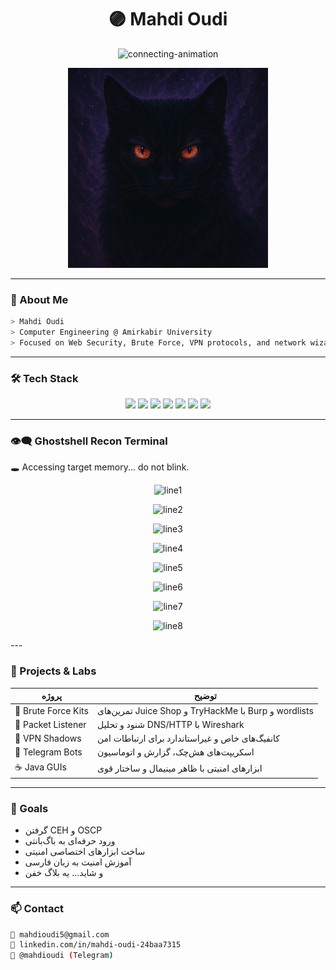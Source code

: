 <h1 align="center">🟣 Mahdi Oudi</h1>

<!-- فقط یک خط انیمیشن بالا -->
<p align="center">
  <img src="https://readme-typing-svg.demolab.com?font=Fira+Code&size=22&pause=1000&color=A020F0&center=true&vCenter=true&width=600&lines=Connecting+to+192.168.1.103..." alt="connecting-animation" />
</p>

<!-- گربه سایبری -->
<p align="center">
  <img src="https://raw.githubusercontent.com/mahdioudi/mahdioudi/main/image.png" width="320" alt="Cybercat" />
</p>

---

### 🧠 About Me

```bash
> Mahdi Oudi
> Computer Engineering @ Amirkabir University
> Focused on Web Security, Brute Force, VPN protocols, and network wizardry
```

---

### 🛠️ Tech Stack

<p align="center">
  <img src="https://img.shields.io/badge/Python-3.x-A020F0?style=for-the-badge&logo=python&logoColor=white" />
  <img src="https://img.shields.io/badge/JavaScript-F7DF1E?style=for-the-badge&logo=javascript&logoColor=black" />
  <img src="https://img.shields.io/badge/React-Dark-4B0082?style=for-the-badge&logo=react" />
  <img src="https://img.shields.io/badge/Kali-Linux-black?style=for-the-badge&logo=linux" />
  <img src="https://img.shields.io/badge/Burp-Suite-orange?style=for-the-badge&logo=burpsuite" />
  <img src="https://img.shields.io/badge/Bash-Scripting-800080?style=for-the-badge&logo=gnubash" />
  <img src="https://img.shields.io/badge/🐈‍⬛-Always+Watching-6A0DAD?style=for-the-badge" />
</p>

---

### 👁️‍🗨️ Ghostshell Recon Terminal  
🕳️ Accessing target memory... do not blink.

<p align="center">
  <img src="https://readme-typing-svg.demolab.com?font=Fira+Code&duration=4000&pause=2000&color=A020F0&width=700&lines=%24+sudo+nmap+-sV+192.168.1.103" alt="line1" />
</p>
<p align="center">
  <img src="https://readme-typing-svg.demolab.com?font=Fira+Code&duration=4000&pause=2000&color=A020F0&width=700&lines=[+]+Scanning+host+192.168.1.103..." alt="line2" />
</p>
<p align="center">
  <img src="https://readme-typing-svg.demolab.com?font=Fira+Code&duration=4000&pause=2000&color=A020F0&width=700&lines=22/tcp+open+ssh+OpenSSH+8.2" alt="line3" />
</p>
<p align="center">
  <img src="https://readme-typing-svg.demolab.com?font=Fira+Code&duration=4000&pause=2000&color=A020F0&width=700&lines=80/tcp+open+http+Apache+2.4.41" alt="line4" />
</p>
<p align="center">
  <img src="https://readme-typing-svg.demolab.com?font=Fira+Code&duration=4000&pause=2000&color=A020F0&width=700&lines=%24+python3+exploit.py+--target+192.168.1.103" alt="line5" />
</p>
<p align="center">
  <img src="https://readme-typing-svg.demolab.com?font=Fira+Code&duration=4000&pause=2000&color=A020F0&width=700&lines=[!]+Found+LFI+vulnerability+on+/etc/passwd" alt="line6" />
</p>
<p align="center">
  <img src="https://readme-typing-svg.demolab.com?font=Fira+Code&duration=4000&pause=2000&color=A020F0&width=700&lines=[$]+Session+established+on+port+1337" alt="line7" />
</p>
<p align="center">
  <img src="https://readme-typing-svg.demolab.com?font=Fira+Code&duration=4000&pause=2000&color=A020F0&width=700&lines=[*]+Access+Level:+root" alt="line8" />
</p>
---

### 📁 Projects & Labs

| پروژه | توضیح |
|-------|--------|
| 🔐 Brute Force Kits | تمرین‌های Juice Shop و TryHackMe با Burp و wordlists |
| 📡 Packet Listener | شنود و تحلیل DNS/HTTP با Wireshark |
| 🧱 VPN Shadows | کانفیگ‌های خاص و غیراستاندارد برای ارتباطات امن |
| 🤖 Telegram Bots | اسکریپت‌های هش‌چک، گزارش و اتوماسیون |
| ☕ Java GUIs | ابزارهای امنیتی با ظاهر مینیمال و ساختار قوی |

---

### 🎯 Goals

- گرفتن CEH و OSCP  
- ورود حرفه‌ای به باگ‌بانتی  
- ساخت ابزارهای اختصاصی امنیتی  
- آموزش امنیت به زبان فارسی  
- و شاید… یه بلاگ خفن

---

### 📫 Contact

```bash
📧 mahdioudi5@gmail.com
🔗 linkedin.com/in/mahdi-oudi-24baa7315
💬 @mahdioudi (Telegram)
```
